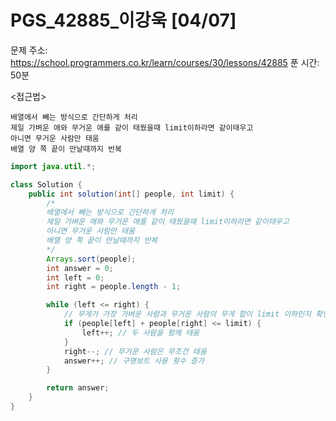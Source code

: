 #  PGS_42885_이강욱 [04/07] </br>
문제 주소: https://school.programmers.co.kr/learn/courses/30/lessons/42885
푼 시간: 50분 </br>

<접근법>
```
배열에서 빼는 방식으로 간단하게 처리
제일 가벼운 애와 무거운 애를 같이 태웠을때 limit이하라면 같이태우고
아니면 무거운 사람만 태움
배열 양 쪽 끝이 만날때까지 반복
```


```java
import java.util.*;

class Solution {
    public int solution(int[] people, int limit) { 
        /*
        배열에서 빼는 방식으로 간단하게 처리
        제일 가벼운 애와 무거운 애를 같이 태웠을때 limit이하라면 같이태우고
        아니면 무거운 사람만 태움
        배열 양 쪽 끝이 만날때까지 반복
        */
        Arrays.sort(people);
        int answer = 0;
        int left = 0;
        int right = people.length - 1;

        while (left <= right) {
            // 무게가 가장 가벼운 사람과 무거운 사람의 무게 합이 limit 이하인지 확인
            if (people[left] + people[right] <= limit) {
                left++; // 두 사람을 함께 태움
            }
            right--; // 무거운 사람은 무조건 태움
            answer++; // 구명보트 사용 횟수 증가
        }

        return answer;
    }
}


```